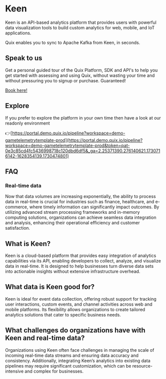 <!--[tech-name]-->
# Keen

<!--[ai-blurb-about-tech]-->
Keen is an API-based analytics platform that provides users with powerful data visualization tools to build custom analytics for web, mobile, and IoT applications.

Quix enables you to sync to Apache Kafka <span id="to_or_from">from</span> <span id="techname">Keen</span>, in seconds.

## Speak to us

Get a personal guided tour of the Quix Platform, SDK and API's to help you get started with assessing and using Quix, without wasting your time and without pressuring you to signup or purchase. Guaranteed!

[Book here!](https://share.hsforms.com/1iW0TmZzKQMChk0lxd_tGiw4yjw2?__hstc=175542013.19c333c2ae8002be5fbc6a17a447e442.1730474801833.1730474801833.1730716142494.2&__hssc=175542013.2.1730716142494&__hsfp=3927774151)

## Explore

If you prefer to explore the platform in your own time then have a look at our readonly environment

👉[https://portal.demo.quix.io/pipeline?workspace=demo-gametelemetrytemplate-prod](https://portal.demo.quix.io/pipeline?workspace=demo-gametelemetrytemplate-prod&token=pat-0e3c85cd4fc5436998718c120dbd6df5&_ga=2.25371390.276140621.1730716142-1628354139.1730474801)

## FAQ

### Real-time data

Now that data volumes are increasing exponentially, the ability to process data in real-time is crucial for industries such as finance, healthcare, and e-commerce, where timely information can significantly impact outcomes. By utilizing advanced stream processing frameworks and in-memory computing solutions, organizations can achieve seamless data integration and analysis, enhancing their operational efficiency and customer satisfaction.

## What is <span id="techname">Keen</span>?

<!--[tech-seo-text]-->
Keen is a cloud-based platform that provides easy integration of analytics capabilities via its API, enabling developers to collect, analyze, and visualize data in real-time. It is designed to help businesses turn diverse data sets into actionable insights without extensive infrastructure overhead.

## What data is <span id="techname">Keen</span> good for?

<!--[tech-data-seo-text]-->
Keen is ideal for event data collection, offering robust support for tracking user interactions, custom events, and channel activities across web and mobile platforms. Its flexibility allows organizations to create tailored analytics solutions that cater to specific business needs.

## What challenges do organizations have with <span id="techname">Keen</span> and real-time data?

<!--[tech-challenges-seo-text]-->
Organizations using Keen often face challenges in managing the scale of incoming real-time data streams and ensuring data accuracy and consistency. Additionally, integrating Keen’s analytics into existing data pipelines may require significant customization, which can be resource-intensive and complex for businesses.